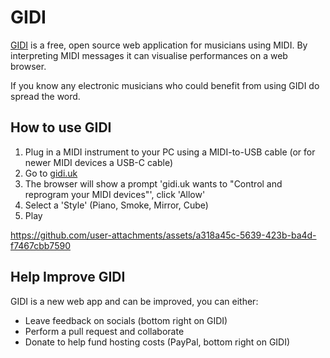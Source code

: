 # GIDI

[GIDI](https://gidi.uk) is a free, open source web application for musicians using MIDI. By interpreting MIDI messages it can visualise performances on a web browser.

If you know any electronic musicians who could benefit from using GIDI do spread the word.

## How to use GIDI

1. Plug in a MIDI instrument to your PC using a MIDI-to-USB cable (or for newer MIDI devices a USB-C cable)
2. Go to [gidi.uk](https://gidi.uk)
3. The browser will show a prompt 'gidi.uk wants to "Control and reprogram your MIDI devices"', click 'Allow'
4. Select a 'Style' (Piano, Smoke, Mirror, Cube)
5. Play

https://github.com/user-attachments/assets/a318a45c-5639-423b-ba4d-f7467cbb7590

## Help Improve GIDI

GIDI is a new web app and can be improved, you can either:

- Leave feedback on socials (bottom right on GIDI)
- Perform a pull request and collaborate
- Donate to help fund hosting costs (PayPal, bottom right on GIDI)

